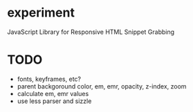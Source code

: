 experiment
===========

JavaScript Library for Responsive HTML Snippet Grabbing

TODO
====
- fonts, keyframes, etc?
- parent backgoround color, em, emr, opacity, z-index, zoom
- calculate em, emr values
- use less parser and sizzle

